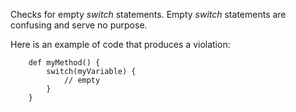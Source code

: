 Checks for empty *switch* statements. Empty *switch* statements are
confusing and serve no purpose.

Here is an example of code that produces a violation:

        def myMethod() {
            switch(myVariable) {
                // empty
            }
        }
